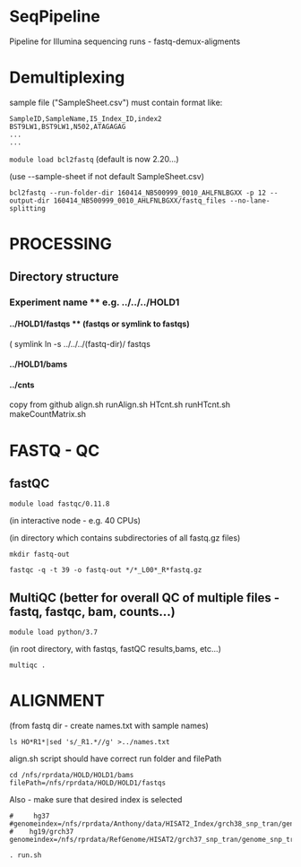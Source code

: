 # SeqPipeline
Pipeline for Illumina sequencing runs - fastq-demux-aligments

# Demultiplexing
sample file ("SampleSheet.csv") must contain format like:

```
SampleID,SampleName,I5_Index_ID,index2
BST9LW1,BST9LW1,N502,ATAGAGAG
...
...
```

`module load bcl2fastq`  (default is now 2.20...)

(use --sample-sheet if not default SampleSheet.csv)

`bcl2fastq --run-folder-dir 160414_NB500999_0010_AHLFNLBGXX -p 12 --output-dir 160414_NB500999_0010_AHLFNLBGXX/fastq_files --no-lane-splitting`

# PROCESSING
## Directory structure
 ###  Experiment name   ** e.g. ../../../HOLD1
 ####   ../HOLD1/fastqs   ** (fastqs or symlink to fastqs)
 (  symlink  ln -s ../../../(fastq-dir)/ fastqs
 ####   ../HOLD1/bams
 ####   ../cnts
 
 copy from github 
  align.sh
  runAlign.sh
  HTcnt.sh
  runHTcnt.sh
  makeCountMatrix.sh

# FASTQ - QC
## fastQC
`module load fastqc/0.11.8`

(in interactive node - e.g. 40 CPUs)

(in directory which contains subdirectories of all fastq.gz files)

`mkdir fastq-out`

`fastqc -q -t 39 -o fastq-out */*_L00*_R*fastq.gz`

## MultiQC  (better for overall QC of multiple files - fastq, fastqc, bam, counts...)
`module load python/3.7`

(in root directory, with fastqs, fastQC results,bams, etc...)

`multiqc .`

# ALIGNMENT
(from fastq dir - create names.txt with sample names)

 `ls HO*R1*|sed 's/_R1.*//g' >../names.txt`
 
 align.sh script should have correct run folder and filePath
 ```#Update these if copied from another directory
cd /nfs/rprdata/HOLD/HOLD1/bams
filePath=/nfs/rprdata/HOLD/HOLD1/fastqs
```

Also - make sure that desired index is selected
```
#     hg37
#genomeindex=/nfs/rprdata/Anthony/data/HISAT2_Index/grch38_snp_tran/genome_snp_tran
#    hg19/grch37
genomeindex=/nfs/rprdata/RefGenome/HISAT2/grch37_snp_tran/genome_snp_tran
```

``` mkdir bams
. run.sh
```


